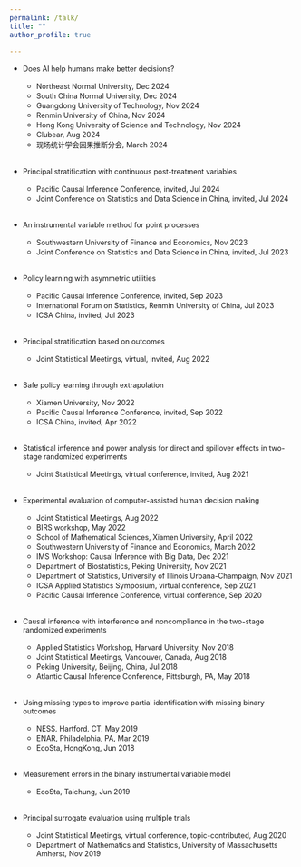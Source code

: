 ```yaml
---
permalink: /talk/
title: ""
author_profile: true

---
```

<!-- ## Talks and Presentations -->
* <span style="font-size:0.9em;"> Does AI help humans make better decisions?
     * <span style="font-size:0.9em;"> Northeast Normal University,  Dec 2024
     * <span style="font-size:0.9em;"> South China Normal University,  Dec 2024 
     * <span style="font-size:0.9em;"> Guangdong University of Technology,  Nov 2024 
     * <span style="font-size:0.9em;"> Renmin University of China,  Nov 2024 
     * <span style="font-size:0.9em;"> Hong Kong University of Science and Technology,  Nov 2024 
     * <span style="font-size:0.9em;"> Clubear,  Aug 2024 
     * <span style="font-size:0.9em;"> 现场统计学会因果推断分会,   March 2024 <br><br>
     
* <span style="font-size:0.9em;"> Principal stratification with continuous post-treatment variables
     * <span style="font-size:0.9em;"> Pacific Causal Inference Conference, invited,  Jul 2024 
     * <span style="font-size:0.9em;"> Joint Conference on Statistics and Data Science in China, invited,  Jul 2024 <br><br>
     
* <span style="font-size:0.9em;"> An instrumental variable method for point processes
     * <span style="font-size:0.9em;"> Southwestern University of Finance and Economics, Nov 2023 
     * <span style="font-size:0.9em;"> Joint Conference on Statistics and Data Science in China, invited,  Jul 2023 <br><br>
     
     
* <span style="font-size:0.9em;"> Policy learning with asymmetric utilities
     * <span style="font-size:0.9em;"> Pacific Causal Inference Conference, invited,  Sep 2023 
     * <span style="font-size:0.9em;">  International Forum on Statistics, Renmin University of China,  Jul 2023
     * <span style="font-size:0.9em;"> ICSA China, invited,  Jul 2023 <br><br>
     
* <span style="font-size:0.9em;"> Principal stratification based on outcomes
     * <span style="font-size:0.9em;"> Joint Statistical Meetings, virtual,  invited, Aug 2022 <br><br>

* <span style="font-size:0.9em;"> Safe policy learning through extrapolation
     * <span style="font-size:0.9em;"> Xiamen University,  Nov 2022 
     * <span style="font-size:0.9em;"> Pacific Causal Inference Conference, invited,  Sep 2022 
     * <span style="font-size:0.9em;"> ICSA China, invited,  Apr 2022 <br><br>

* <span style="font-size:0.9em;"> Statistical inference and power analysis for direct and spillover effects in two-stage randomized experiments
     * <span style="font-size:0.9em;"> Joint Statistical Meetings, virtual conference,  invited, Aug 2021 <br><br>
    
    
* <span style="font-size:0.9em;"> Experimental evaluation of computer-assisted human decision making
     * <span style="font-size:0.9em;"> Joint Statistical Meetings, Aug 2022
     * <span style="font-size:0.9em;"> BIRS workshop, May 2022
     * <span style="font-size:0.9em;"> School of Mathematical Sciences, Xiamen University, April 2022
     * <span style="font-size:0.9em;"> Southwestern University of Finance and Economics, March 2022
     * <span style="font-size:0.9em;"> IMS Workshop: Causal Inference with Big Data, Dec 2021 
     * <span style="font-size:0.9em;"> Department of Biostatistics, Peking University, Nov 2021 
     * <span style="font-size:0.9em;"> Department of Statistics, University of Illinois Urbana-Champaign, Nov 2021
     * <span style="font-size:0.9em;"> ICSA Applied Statistics Symposium, virtual conference, Sep 2021
     * <span style="font-size:0.9em;"> Pacific Causal Inference Conference, virtual conference, Sep 2020 <br><br>
     
     
     
 
* <span style="font-size:0.9em;"> Causal inference with interference and noncompliance in the two-stage randomized experiments
  * <span style="font-size:0.9em;"> Applied Statistics Workshop, Harvard University, Nov 2018
  * <span style="font-size:0.9em;"> Joint Statistical Meetings, Vancouver, Canada, Aug 2018
  * <span style="font-size:0.9em;"> Peking University, Beijing, China, Jul 2018
  * <span style="font-size:0.9em;">Atlantic Causal Inference Conference, Pittsburgh, PA, May 2018 <br><br>
 
* <span style="font-size:0.9em;"> Using missing types to improve partial identification with missing binary outcomes
  * <span style="font-size:0.9em;"> NESS, Hartford, CT, May 2019
  * <span style="font-size:0.9em;"> ENAR, Philadelphia, PA, Mar 2019
  * <span style="font-size:0.9em;"> EcoSta, HongKong, Jun 2018 <br><br>
  
* <span style="font-size:0.9em;"> Measurement errors in the binary instrumental variable model
  * <span style="font-size:0.9em;"> EcoSta, Taichung, Jun 2019 <br><br>
 
* <span style="font-size:0.9em;"> Principal surrogate evaluation using multiple trials
  * <span style="font-size:0.9em;"> Joint Statistical Meetings, virtual conference, topic-contributed, Aug 2020
  * <span style="font-size:0.9em;"> Department of Mathematics and Statistics, University of Massachusetts Amherst, Nov 2019 <br><br>




